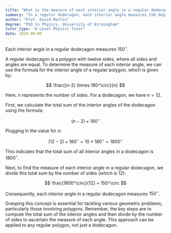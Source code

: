 ```yaml
---
title: "What is the measure of each interior angle in a regular dodecagon?"
summary: "In a regular dodecagon, each interior angle measures 150 degrees."
author: "Prof. David Martin"
degree: "PhD in Physics, University of Birmingham"
tutor_type: "A-Level Physics Tutor"
date: 2024-09-05
---
```


Each interior angle in a regular dodecagon measures $150^\circ$.

A regular dodecagon is a polygon with twelve sides, where all sides and angles are equal. To determine the measure of each interior angle, we can use the formula for the interior angle of a regular polygon, which is given by:

$$
\frac{(n-2) \times 180^\circ}{n}
$$ 

Here, $n$ represents the number of sides. For a dodecagon, we have $n = 12$.

First, we calculate the total sum of the interior angles of the dodecagon using the formula:

$$
(n-2) \times 180^\circ
$$ 

Plugging in the value for $n$:

$$
(12-2) \times 180^\circ = 10 \times 180^\circ = 1800^\circ
$$ 

This indicates that the total sum of all interior angles in a dodecagon is $1800^\circ$.

Next, to find the measure of each interior angle in a regular dodecagon, we divide this total sum by the number of sides (which is $12$):

$$
\frac{1800^\circ}{12} = 150^\circ
$$ 

Consequently, each interior angle in a regular dodecagon measures $150^\circ$.

Grasping this concept is essential for tackling various geometric problems, particularly those involving polygons. Remember, the key steps are to compute the total sum of the interior angles and then divide by the number of sides to ascertain the measure of each angle. This approach can be applied to any regular polygon, not just a dodecagon.
    